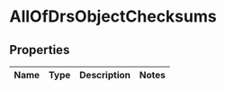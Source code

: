 # AllOfDrsObjectChecksums

## Properties
Name | Type | Description | Notes
------------ | ------------- | ------------- | -------------
